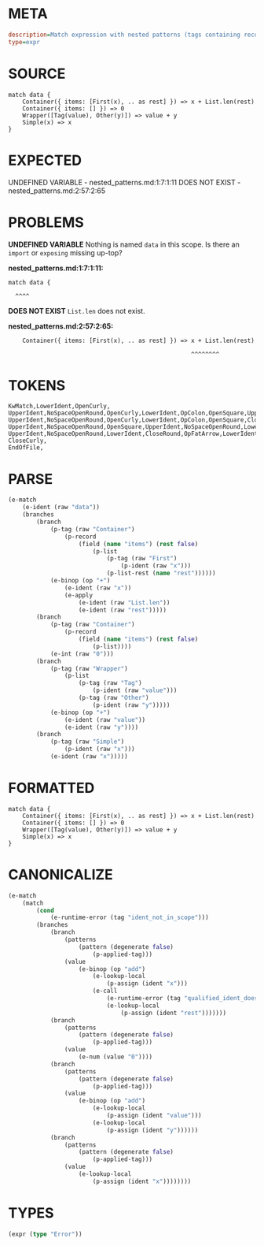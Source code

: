 # META
~~~ini
description=Match expression with nested patterns (tags containing records, lists with tags)
type=expr
~~~
# SOURCE
~~~roc
match data {
    Container({ items: [First(x), .. as rest] }) => x + List.len(rest)
    Container({ items: [] }) => 0
    Wrapper([Tag(value), Other(y)]) => value + y
    Simple(x) => x
}
~~~
# EXPECTED
UNDEFINED VARIABLE - nested_patterns.md:1:7:1:11
DOES NOT EXIST - nested_patterns.md:2:57:2:65
# PROBLEMS
**UNDEFINED VARIABLE**
Nothing is named `data` in this scope.
Is there an `import` or `exposing` missing up-top?

**nested_patterns.md:1:7:1:11:**
```roc
match data {
```
      ^^^^


**DOES NOT EXIST**
`List.len` does not exist.

**nested_patterns.md:2:57:2:65:**
```roc
    Container({ items: [First(x), .. as rest] }) => x + List.len(rest)
```
                                                        ^^^^^^^^


# TOKENS
~~~zig
KwMatch,LowerIdent,OpenCurly,
UpperIdent,NoSpaceOpenRound,OpenCurly,LowerIdent,OpColon,OpenSquare,UpperIdent,NoSpaceOpenRound,LowerIdent,CloseRound,Comma,DoubleDot,KwAs,LowerIdent,CloseSquare,CloseCurly,CloseRound,OpFatArrow,LowerIdent,OpPlus,UpperIdent,NoSpaceDotLowerIdent,NoSpaceOpenRound,LowerIdent,CloseRound,
UpperIdent,NoSpaceOpenRound,OpenCurly,LowerIdent,OpColon,OpenSquare,CloseSquare,CloseCurly,CloseRound,OpFatArrow,Int,
UpperIdent,NoSpaceOpenRound,OpenSquare,UpperIdent,NoSpaceOpenRound,LowerIdent,CloseRound,Comma,UpperIdent,NoSpaceOpenRound,LowerIdent,CloseRound,CloseSquare,CloseRound,OpFatArrow,LowerIdent,OpPlus,LowerIdent,
UpperIdent,NoSpaceOpenRound,LowerIdent,CloseRound,OpFatArrow,LowerIdent,
CloseCurly,
EndOfFile,
~~~
# PARSE
~~~clojure
(e-match
	(e-ident (raw "data"))
	(branches
		(branch
			(p-tag (raw "Container")
				(p-record
					(field (name "items") (rest false)
						(p-list
							(p-tag (raw "First")
								(p-ident (raw "x")))
							(p-list-rest (name "rest"))))))
			(e-binop (op "+")
				(e-ident (raw "x"))
				(e-apply
					(e-ident (raw "List.len"))
					(e-ident (raw "rest")))))
		(branch
			(p-tag (raw "Container")
				(p-record
					(field (name "items") (rest false)
						(p-list))))
			(e-int (raw "0")))
		(branch
			(p-tag (raw "Wrapper")
				(p-list
					(p-tag (raw "Tag")
						(p-ident (raw "value")))
					(p-tag (raw "Other")
						(p-ident (raw "y")))))
			(e-binop (op "+")
				(e-ident (raw "value"))
				(e-ident (raw "y"))))
		(branch
			(p-tag (raw "Simple")
				(p-ident (raw "x")))
			(e-ident (raw "x")))))
~~~
# FORMATTED
~~~roc
match data {
	Container({ items: [First(x), .. as rest] }) => x + List.len(rest)
	Container({ items: [] }) => 0
	Wrapper([Tag(value), Other(y)]) => value + y
	Simple(x) => x
}
~~~
# CANONICALIZE
~~~clojure
(e-match
	(match
		(cond
			(e-runtime-error (tag "ident_not_in_scope")))
		(branches
			(branch
				(patterns
					(pattern (degenerate false)
						(p-applied-tag)))
				(value
					(e-binop (op "add")
						(e-lookup-local
							(p-assign (ident "x")))
						(e-call
							(e-runtime-error (tag "qualified_ident_does_not_exist"))
							(e-lookup-local
								(p-assign (ident "rest")))))))
			(branch
				(patterns
					(pattern (degenerate false)
						(p-applied-tag)))
				(value
					(e-num (value "0"))))
			(branch
				(patterns
					(pattern (degenerate false)
						(p-applied-tag)))
				(value
					(e-binop (op "add")
						(e-lookup-local
							(p-assign (ident "value")))
						(e-lookup-local
							(p-assign (ident "y"))))))
			(branch
				(patterns
					(pattern (degenerate false)
						(p-applied-tag)))
				(value
					(e-lookup-local
						(p-assign (ident "x"))))))))
~~~
# TYPES
~~~clojure
(expr (type "Error"))
~~~

